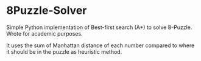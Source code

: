 # 8Puzzle-Solver
Simple Python implementation of Best-first search (A*) to solve 8-Puzzle. Wrote for academic purposes.

It uses the sum of Manhattan distance of each number compared to where it should be in the puzzle as heuristic method.
